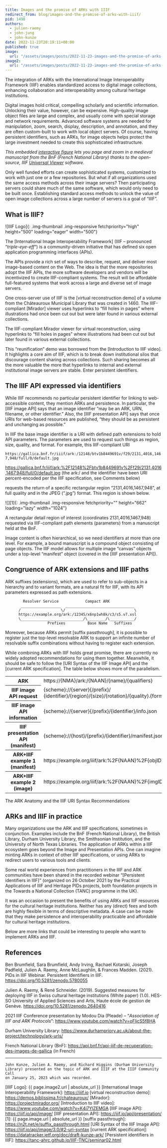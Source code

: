 ```yaml
---
title: Images and the promise of ARKs with IIIF
redirect_from: blog/images-and-the-promise-of-arks-with-iiif/
pid: 1498
authors:
  - julien-raemy
  - john-jung
  - john-kunze
date: 2022-11-23T20:19:11+00:00
published: true
image:
  url: "/assets/images/posts/2022-11-23-images-and-the-promise-of-arks-with-iiif/ark_iiif.jpg"
image2:
  url: "/assets/images/posts/2022-11-23-images-and-the-promise-of-arks-with-iiif/IIIF-logo-500w.png"
---
```


The integration of ARKs with the International Image Interoperability
Framework (IIIF) enables standardized access to digital image collections,
enhancing collaboration and interoperability among cultural heritage
institutions.

<!--more-->

Digital images hold critical, compelling scholarly and scientific information.
Unlocking their value, however, can be expensive. High-quality image object
files are large and complex, and usually come with special storage and network
requirements. Advanced software systems are needed for manipulation, zoom,
search, display, description, and annotation, and they are often custom-built
to work with local object servers. Of course, having persistent identifiers,
such as ARKs, for image objects helps protect the large investment needed to
create this sophisticated infrastructure.

*This embedded [interactive figure] lets you page and zoom in a medieval
manuscript from the BnF (French National Library) thanks to the open-source,
IIIF [Universal Viewer] software.*

Only well funded efforts can create sophisticated systems, customized to work
with just one or a few repositories. But what if all organizations used the
same access methods across their image servers? Then participating servers
could share much of the same software, which would only need to be built once.
Establishing standard access methods to unlock the value of open image
collections across a large number of servers is a goal of “IIIF”.

## **What is IIIF?**

![IIIF Logo]{: .img-thumbnail .img-responsive fetchpriority="high" height="500" loading="eager" width="500"}

The [International Image Interoperability Framework] (IIIF – pronounced
“*triple-eye-eff*“) is a community-driven initiative that has defined six open
application programming interfaces (APIs).

The APIs provide a rich set of ways to describe, request, and deliver most
image-based content on the Web. The idea is that the more repositories adopt
the IIIF APIs, the more software developers and vendors will be incentivized
to create IIIF-compliant systems. The result will be affordable full-featured
systems that work across a large and diverse set of image servers.

One cross-server use of IIIF is the [virtual reconstruction demo] of a volume
from the Châteauroux Municipal Library that was created in 1460. The
IIIF-compliant [Mirador] viewer uses hyperlinks to “fill holes in pages” where
illustrations had once been cut out but were later found in various external
collections.

The IIIF-compliant Mirador viewer for virtual reconstruction, using hyperlinks
to “fill holes in pages” where illustrations had been cut out but later found
in various external collections.

This “reunification” demo was borrowed from the [Introduction to IIIF video].
It highlights a core aim of IIIF, which is to break down institutional silos
that discourage content sharing across collections. Such sharing becomes all
the more valuable the more that hyperlinks to internal and external
institutional image servers are stable. Enter persistent identifiers.

## **The IIIF API expressed via identifiers**

While IIIF recommends no particular persistent identifier for linking to
web-accessible content, they mention ARKs and persistence. In particular, the
[IIIF image API] says that an image identifier “may be an ARK, URN, filename,
or other identifier.” Also, the [IIIF presentation API] says that once URIs
for web-based resources are published, “they should be as persistent and
unchanging as possible.”

In IIIF the base image identifier is a URI with defined path extensions to
hold API parameters. The parameters are used to request such things as region,
size, quality, and format. For example, this IIIF-compliant URI

`https://gallica.bnf.fr/iiif/ark:/12148/btv1b8449691v/f29/2131,4016,1467,948/full/0/default.jpg`

<https://gallica.bnf.fr/iiif/ark:%2F12148%2Fbtv1b8449691v%2Ff29/2131,4016,1467,948/full/0/default.jpg>
(the ark:/ and the identifier have been URI percent-encoded per the IIIF
specification, see Comments below)

requests the return of a specific rectangular region “2131,4016,1467,948”, at
full quality and in the JPEG (“.jpg”) format. This region is shown below.

![][1]{: .img-thumbnail .img-responsive fetchpriority="" height="662" loading="lazy" width="1024"}

A rectangular detail region of interest (coordinates 2131,4016,1467,948)
requested via IIIF-compliant path elements (parameters) from a manuscript held
at the BnF.

Image content is often hierarchical, so we need identifiers at more than one
level. For example, a bound manuscript is a compound object consisting of page
objects. The IIIF model allows for multiple image “canvas” objects under a
top-level “manifest” object (covered in the [IIIF presentation API]).

## **Congruence of ARK extensions and IIIF paths**

ARK suffixes (extensions), which are used to refer to sub-objects in a
hierarchy and to variant formats, are a natural fit for IIIF, with its API
parameters expressed as path extensions.

            Resolver Service            Compact ARK
           __________________  _______________________________
          /                  \/                               \
          https://example.org/ark:/12345/x6np1wh8k/c3/s5.v7.xsl
          \____________________________/\________/\___________/
                       Prefixes          Base Name   Suffixes

Moreover, because ARKs permit [suffix passthrough], it is possible to register
just the top-level resolvable ARK to support an infinite number of resolvable
suffix combinations without having to register each extension.

While combining ARKs with IIIF holds great promise, there are currently no
widely adopted recommendations for using them together. Meanwhile, it should
be safe to follow the [URI Syntax of the IIIF Image API] and the [current ARK
specification]. The table below shows more of the parallelism.

<div class="table-responsive">
<table class="table table-hover table-striped">
<tr>
<th>ARK</th>
<td>https://{NMA}/ark:/{NAAN}/{name}/{qualifiers}</td>
</tr>
<tr>
<th>IIIF image API request</th>
<td>{scheme}://{server}{/prefix}/<br />
{identifier}/{region}/{size}/{rotation}/{quality}.{format}</td>
</tr>
<tr>
<th>IIIF image API information</th>
<td>{scheme}://{server}{/prefix}/{identifier}/info.json</td>
</tr>
<tr>
<th>IIIF presentation API (manifest)</th>
<td>{scheme}://{host}/{prefix}/{identifier}/manifest.json</td>
</tr>
<tr>
<th>ARK+IIIF example 1 (manifest)</th>
<td>https://example.org/iiif/ark:%2F{NAAN}%2F{objID}/manifest.json</td>
</tr>
<tr>
<th>ARK+IIIF example 2 (image)</th>
<td>https://example.org/iiif/ark:%2F{NAAN}%2F{imgID}/full/max/0/default.jpg</td>
</tr>
</table>
</div>

The ARK Anatomy and the IIIF URI Syntax Recommendations

## **ARKs and IIIF in practice**

Many organizations use the ARK and IIIF specifications, sometimes in
conjunction. Examples include the BnF (French National Library), the British
Library, Durham University Library, the Smithsonian Institution, and the
University of North Texas Libraries. The application of ARKs within a IIIF
ecosystem goes beyond the Image and Presentation APIs. One can imagine minting
ARKs in context of other IIIF specifications, or using ARKs to redirect users
to various tools and clients.

Some real world experiences from practitioners in the IIIF and ARK communities
have been shared in the recorded webinar “[Persistent identifiers in IIIF]”
(organized on 26 October 2021 by the Practical Applications of IIIF and
Heritage PIDs projects, both foundation projects in the Towards a National
Collection (TANC) programme in the UK).

It was an occasion to present the benefits of using ARKs and IIIF resources
for the cultural heritage institutions. Neither has any (direct) fees and both
are highly flexible in terms of descriptive metadata. A case can be made that
they make persistence and interoperability practicable and affordable for
cultural heritage institutions.

Below are more links that could be interesting to people who want to implement
ARKs and IIIF.

## **References**

Ben Brumfield, Sara Brumfield, Andy Irving, Rachael Kotarski, Joseph Padfield,
Julien A. Raemy, Anne McLaughlin, & Frances Madden. (2021). PIDs in IIIF
Webinar. Persistent Identifiers in IIIF.
<https://doi.org/10.5281/zenodo.5780055>

Julien A. Raemy, & René Schneider. (2019). Suggested measures for deploying
IIIF in Swiss cultural heritage institutions (White paper) (1.0). HES-SO
University of Applied Sciences and Arts, Haute école de gestion de Genève.
<https://doi.org/10.5281/zenodo.2640416>

2021 IIIF Conference presentation by Modou Dia (Pleade) – “*Association of
IIIF and ARK Protocols*”: <https://www.youtube.com/watch?v=oFlicS5f8HA>

Durham University Library:
<https://www.durhampriory.ac.uk/about-the-project/technology/ark-urls/>

French National Library (BnF):
<https://api.bnf.fr/api-iiif-de-recuperation-des-images-de-gallica> (in
French)

------------------------------------------------------------------------

    John Kunze, Julien A. Raemy, and Richard Higgins (Durham University
    Library) presented on the topic of ARK and IIIF at the IIIF Community Call
    on January 25, 2023 which was recorded.

[interactive figure]: https://gallica.bnf.fr/iiif/ark:/12148/btv1b8449691v/manifest.json
[Universal Viewer]: https://universalviewer.io/
[IIIF Logo]: {{ page.image2.url | absolute_url }}
[International Image Interoperability Framework]: https://iiif.io
[virtual reconstruction demo]: https://demos.biblissima.fr/chateauroux/
[Mirador]: https://projectmirador.org/
[Introduction to IIIF video]: https://www.youtube.com/watch?v=K4i7YlZEMGA
[IIIF image API]: https://iiif.io/api/image/
[IIIF presentation API]: https://iiif.io/api/presentation/
[1]: {{ page.image.url | absolute_url }}
[suffix passthrough]: https://n2t.net/e/suffix_passthrough.html
[URI Syntax of the IIIF Image API]: https://iiif.io/api/image/3.0/#2-uri-syntax
[current ARK specification]: https://datatracker.ietf.org/doc/draft-kunze-ark/
[Persistent identifiers in IIIF]: https://tanc-ahrc.github.io/IIIF-TNC/seminar02.html

